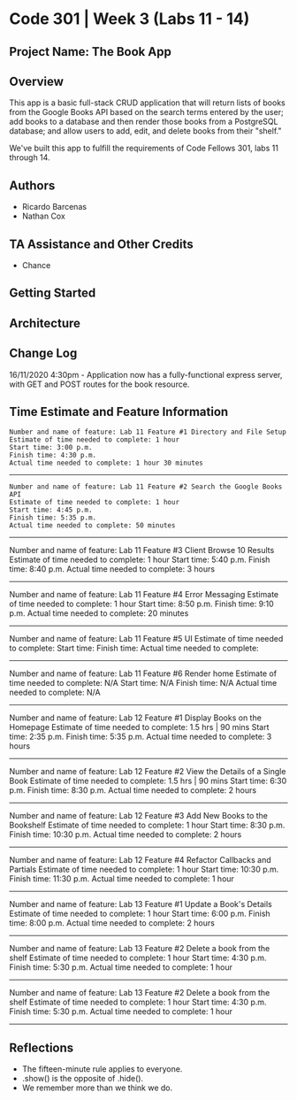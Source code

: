 # Code 301 | Week 3 (Labs 11 - 14)

## Project Name: The Book App

## Overview

This app is a basic full-stack CRUD application that will return lists of books from the Google Books API based on the search terms entered by the user; add books to a database and then render those books from a PostgreSQL database; and allow users to add, edit, and delete books from their "shelf."

We've built this app to fulfill the requirements of Code Fellows 301, labs 11 through 14. 

## Authors

- Ricardo Barcenas
- Nathan Cox

## TA Assistance and Other Credits

- Chance

## Getting Started
<!-- What are the steps that a user must take in order to build this app on their own machine and get it running? -->

## Architecture
<!-- Provide a detailed description of the application design. What technologies (languages, libraries, etc) you're using, and any other relevant design information. -->

## Change Log

16/11/2020 4:30pm - Application now has a fully-functional express server, with GET and POST routes for the book resource.

## Time Estimate and Feature Information

    Number and name of feature: Lab 11 Feature #1 Directory and File Setup
    Estimate of time needed to complete: 1 hour
    Start time: 3:00 p.m.
    Finish time: 4:30 p.m.
    Actual time needed to complete: 1 hour 30 minutes

---

    Number and name of feature: Lab 11 Feature #2 Search the Google Books API
    Estimate of time needed to complete: 1 hour
    Start time: 4:45 p.m.
    Finish time: 5:35 p.m.
    Actual time needed to complete: 50 minutes

---

Number and name of feature: Lab 11 Feature #3 Client Browse 10 Results
    Estimate of time needed to complete: 1 hour
    Start time: 5:40 p.m.
    Finish time: 8:40 p.m.
    Actual time needed to complete: 3 hours

---

Number and name of feature: Lab 11 Feature #4 Error Messaging
    Estimate of time needed to complete: 1 hour
    Start time: 8:50 p.m.
    Finish time: 9:10 p.m.
    Actual time needed to complete: 20 minutes

---

Number and name of feature: Lab 11 Feature #5 UI
    Estimate of time needed to complete: 
    Start time: 
    Finish time: 
    Actual time needed to complete: 

---

Number and name of feature: Lab 11 Feature #6 Render home
    Estimate of time needed to complete: N/A
    Start time: N/A
    Finish time: N/A
    Actual time needed to complete: N/A

---

Number and name of feature: Lab 12 Feature #1 Display Books on the Homepage
    Estimate of time needed to complete: 1.5 hrs | 90 mins
    Start time: 2:35 p.m.
    Finish time: 5:35 p.m.
    Actual time needed to complete: 3 hours

---

Number and name of feature: Lab 12 Feature #2 View the Details of a Single Book
    Estimate of time needed to complete: 1.5 hrs | 90 mins
    Start time: 6:30 p.m.
    Finish time: 8:30 p.m.
    Actual time needed to complete: 2 hours

---

Number and name of feature: Lab 12 Feature #3 Add New Books to the Bookshelf
    Estimate of time needed to complete: 1 hour
    Start time: 8:30 p.m.
    Finish time: 10:30 p.m.
    Actual time needed to complete: 2 hours

---

Number and name of feature: Lab 12 Feature #4 Refactor Callbacks and Partials
    Estimate of time needed to complete: 1 hour
    Start time: 10:30 p.m.
    Finish time: 11:30 p.m.
    Actual time needed to complete: 1 hour

---

Number and name of feature: Lab 13 Feature #1 Update a Book's Details
    Estimate of time needed to complete: 1 hour
    Start time: 6:00 p.m.
    Finish time: 8:00 p.m.
    Actual time needed to complete: 2 hours

---

Number and name of feature: Lab 13 Feature #2 Delete a book from the shelf
    Estimate of time needed to complete: 1 hour
    Start time: 4:30 p.m.
    Finish time: 5:30 p.m.
    Actual time needed to complete: 1 hour

---

Number and name of feature: Lab 13 Feature #2 Delete a book from the shelf
    Estimate of time needed to complete: 1 hour
    Start time: 4:30 p.m.
    Finish time: 5:30 p.m.
    Actual time needed to complete: 1 hour

---

## Reflections

- The fifteen-minute rule applies to everyone.
- .show() is the opposite of .hide().
- We remember more than we think we do.